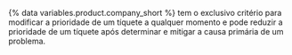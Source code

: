 {% data variables.product.company_short %} tem o exclusivo critério para modificar a prioridade de um tíquete a qualquer momento e pode reduzir a prioridade de um tíquete após determinar e mitigar a causa primária de um problema.
